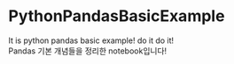 # PythonPandasBasicExample
It is python pandas basic example! do it do it!<br/>
Pandas 기본 개념들을 정리한 notebook입니다! <br/>
